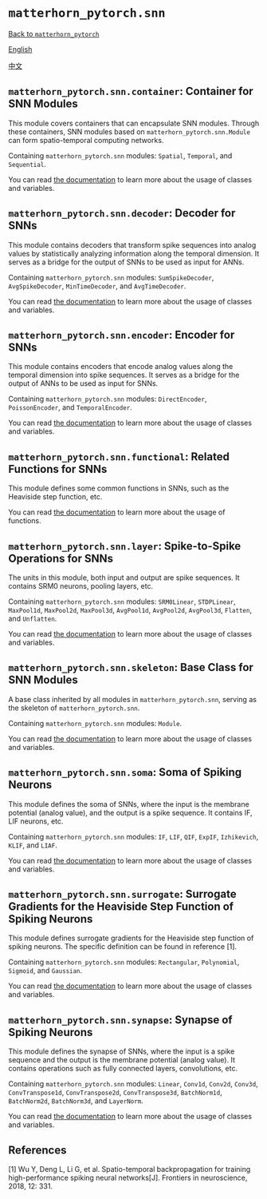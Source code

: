 # `matterhorn_pytorch.snn`

[Back to `matterhorn_pytorch`](../README.md)

[English](../../en_us/snn/README.md)

[中文](../../zh_cn/snn/README.md)

## `matterhorn_pytorch.snn.container`: Container for SNN Modules

This module covers containers that can encapsulate SNN modules. Through these containers, SNN modules based on `matterhorn_pytorch.snn.Module` can form spatio-temporal computing networks.

Containing `matterhorn_pytorch.snn` modules: `Spatial`, `Temporal`, and `Sequential`.

You can read [the documentation](./7_container.md) to learn more about the usage of classes and variables.

## `matterhorn_pytorch.snn.decoder`: Decoder for SNNs

This module contains decoders that transform spike sequences into analog values by statistically analyzing information along the temporal dimension. It serves as a bridge for the output of SNNs to be used as input for ANNs.

Containing `matterhorn_pytorch.snn` modules: `SumSpikeDecoder`, `AvgSpikeDecoder`, `MinTimeDecoder`, and `AvgTimeDecoder`.

You can read [the documentation](./9_decoder.md) to learn more about the usage of classes and variables.

## `matterhorn_pytorch.snn.encoder`: Encoder for SNNs

This module contains encoders that encode analog values along the temporal dimension into spike sequences. It serves as a bridge for the output of ANNs to be used as input for SNNs.

Containing `matterhorn_pytorch.snn` modules: `DirectEncoder`, `PoissonEncoder`, and `TemporalEncoder`.

You can read [the documentation](./8_encoder.md) to learn more about the usage of classes and variables.

## `matterhorn_pytorch.snn.functional`: Related Functions for SNNs

This module defines some common functions in SNNs, such as the Heaviside step function, etc.

You can read [the documentation](./1_functional.md) to learn more about the usage of functions.

## `matterhorn_pytorch.snn.layer`: Spike-to-Spike Operations for SNNs

The units in this module, both input and output are spike sequences. It contains SRM0 neurons, pooling layers, etc.

Containing `matterhorn_pytorch.snn` modules: `SRM0Linear`, `STDPLinear`, `MaxPool1d`, `MaxPool2d`, `MaxPool3d`, `AvgPool1d`, `AvgPool2d`, `AvgPool3d`, `Flatten`, and `Unflatten`.

You can read [the documentation](./6_layer.md) to learn more about the usage of classes and variables.

## `matterhorn_pytorch.snn.skeleton`: Base Class for SNN Modules

A base class inherited by all modules in `matterhorn_pytorch.snn`, serving as the skeleton of `matterhorn_pytorch.snn`.

Containing `matterhorn_pytorch.snn` modules: `Module`.

You can read [the documentation](./2_skeleton.md) to learn more about the usage of classes and variables.

## `matterhorn_pytorch.snn.soma`: Soma of Spiking Neurons

This module defines the soma of SNNs, where the input is the membrane potential (analog value), and the output is a spike sequence. It contains IF, LIF neurons, etc.

Containing `matterhorn_pytorch.snn` modules: `IF`, `LIF`, `QIF`, `ExpIF`, `Izhikevich`, `KLIF`, and `LIAF`.

You can read [the documentation](./4_soma.md) to learn more about the usage of classes and variables.

## `matterhorn_pytorch.snn.surrogate`: Surrogate Gradients for the Heaviside Step Function of Spiking Neurons

This module defines surrogate gradients for the Heaviside step function of spiking neurons. The specific definition can be found in reference [1].

Containing `matterhorn_pytorch.snn` modules: `Rectangular`, `Polynomial`, `Sigmoid`, and `Gaussian`.

You can read [the documentation](./3_surrogate.md) to learn more about the usage of classes and variables.

## `matterhorn_pytorch.snn.synapse`: Synapse of Spiking Neurons

This module defines the synapse of SNNs, where the input is a spike sequence and the output is the membrane potential (analog value). It contains operations such as fully connected layers, convolutions, etc.

Containing `matterhorn_pytorch.snn` modules: `Linear`, `Conv1d`, `Conv2d`, `Conv3d`, `ConvTranspose1d`, `ConvTranspose2d`, `ConvTranspose3d`, `BatchNorm1d`, `BatchNorm2d`, `BatchNorm3d`, and `LayerNorm`.

You can read [the documentation](./5_synapse.md) to learn more about the usage of classes and variables.

## References

[1] Wu Y, Deng L, Li G, et al. Spatio-temporal backpropagation for training high-performance spiking neural networks[J]. Frontiers in neuroscience, 2018, 12: 331.